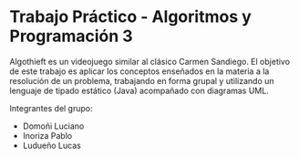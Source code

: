 # Trabajo Práctico - Algoritmos y Programación 3

Algothieft es un videojuego similar al clásico Carmen Sandiego. El objetivo de este trabajo es aplicar los conceptos enseñados en la materia a la resolución de un problema, trabajando en forma grupal y utilizando un lenguaje de tipado estático (Java) acompañado con diagramas UML.

Integrantes del grupo:

<ul>
  <li>Domoñi Luciano</li>
  <li>Inoriza Pablo</li>
  <li>Ludueño Lucas</li>
</ul>
